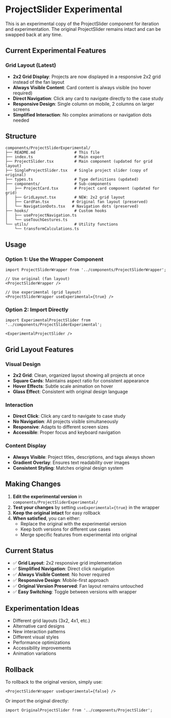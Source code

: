 # ProjectSlider Experimental

This is an experimental copy of the ProjectSlider component for iteration and experimentation. The original ProjectSlider remains intact and can be swapped back at any time.

## Current Experimental Features

### Grid Layout (Latest)
- **2x2 Grid Display**: Projects are now displayed in a responsive 2x2 grid instead of the fan layout
- **Always Visible Content**: Card content is always visible (no hover required)
- **Direct Navigation**: Click any card to navigate directly to the case study
- **Responsive Design**: Single column on mobile, 2 columns on larger screens
- **Simplified Interaction**: No complex animations or navigation dots needed

## Structure

```
components/ProjectSliderExperimental/
├── README.md                 # This file
├── index.ts                  # Main export
├── ProjectSlider.tsx         # Main component (updated for grid layout)
├── SingleProjectSlider.tsx   # Single project slider (copy of original)
├── types.ts                  # Type definitions (updated)
├── components/               # Sub-components
│   ├── ProjectCard.tsx       # Project card component (updated for grid)
│   ├── GridLayout.tsx        # NEW: 2x2 grid layout
│   ├── CardFan.tsx          # Original fan layout (preserved)
│   └── NavigationDots.tsx   # Navigation dots (preserved)
├── hooks/                    # Custom hooks
│   ├── useProjectNavigation.ts
│   └── useTouchGestures.ts
└── utils/                    # Utility functions
    └── transformCalculations.ts
```

## Usage

### Option 1: Use the Wrapper Component
```tsx
import ProjectSliderWrapper from '../components/ProjectSliderWrapper';

// Use original (fan layout)
<ProjectSliderWrapper />

// Use experimental (grid layout)
<ProjectSliderWrapper useExperimental={true} />
```

### Option 2: Import Directly
```tsx
import ExperimentalProjectSlider from '../components/ProjectSliderExperimental';

<ExperimentalProjectSlider />
```

## Grid Layout Features

### Visual Design
- **2x2 Grid**: Clean, organized layout showing all projects at once
- **Square Cards**: Maintains aspect ratio for consistent appearance
- **Hover Effects**: Subtle scale animation on hover
- **Glass Effect**: Consistent with original design language

### Interaction
- **Direct Click**: Click any card to navigate to case study
- **No Navigation**: All projects visible simultaneously
- **Responsive**: Adapts to different screen sizes
- **Accessible**: Proper focus and keyboard navigation

### Content Display
- **Always Visible**: Project titles, descriptions, and tags always shown
- **Gradient Overlay**: Ensures text readability over images
- **Consistent Styling**: Matches original design system

## Making Changes

1. **Edit the experimental version** in `components/ProjectSliderExperimental/`
2. **Test your changes** by setting `useExperimental={true}` in the wrapper
3. **Keep the original intact** for easy rollback
4. **When satisfied**, you can either:
   - Replace the original with the experimental version
   - Keep both versions for different use cases
   - Merge specific features from experimental into original

## Current Status

- ✅ **Grid Layout**: 2x2 responsive grid implementation
- ✅ **Simplified Navigation**: Direct click navigation
- ✅ **Always Visible Content**: No hover required
- ✅ **Responsive Design**: Mobile-first approach
- ✅ **Original Version Preserved**: Fan layout remains untouched
- ✅ **Easy Switching**: Toggle between versions with wrapper

## Experimentation Ideas

- Different grid layouts (3x2, 4x1, etc.)
- Alternative card designs
- New interaction patterns
- Different visual styles
- Performance optimizations
- Accessibility improvements
- Animation variations

## Rollback

To rollback to the original version, simply use:
```tsx
<ProjectSliderWrapper useExperimental={false} />
```

Or import the original directly:
```tsx
import OriginalProjectSlider from '../components/ProjectSlider';
``` 